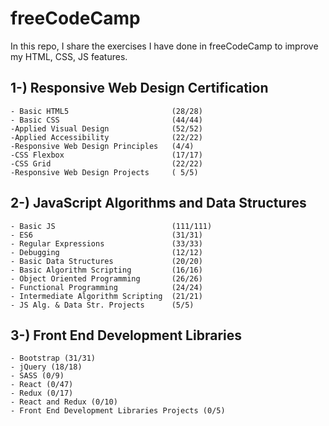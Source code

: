 # freeCodeCamp
 
In this repo, I share the exercises I have done in freeCodeCamp to improve my HTML, CSS, JS features.

## 1-) Responsive Web Design Certification 
    - Basic HTML5                       (28/28) 
    - Basic CSS                         (44/44) 
    -Applied Visual Design              (52/52) 
    -Applied Accessibility              (22/22)
    -Responsive Web Design Principles   (4/4)
    -CSS Flexbox                        (17/17)
    -CSS Grid                           (22/22)
    -Responsive Web Design Projects     ( 5/5)
    
    
 ## 2-) JavaScript Algorithms and Data Structures
    - Basic JS                          (111/111)
    - ES6                               (31/31)
    - Regular Expressions               (33/33)
    - Debugging                         (12/12)
    - Basic Data Structures             (20/20)
    - Basic Algorithm Scripting         (16/16)
    - Object Oriented Programming       (26/26)
    - Functional Programming            (24/24)
    - Intermediate Algorithm Scripting  (21/21)
    - JS Alg. & Data Str. Projects      (5/5)
    

 ## 3-) Front End Development Libraries
    - Bootstrap (31/31)
    - jQuery (18/18)
    - SASS (0/9)
    - React (0/47)
    - Redux (0/17)
    - React and Redux (0/10)
    - Front End Development Libraries Projects (0/5)
    

